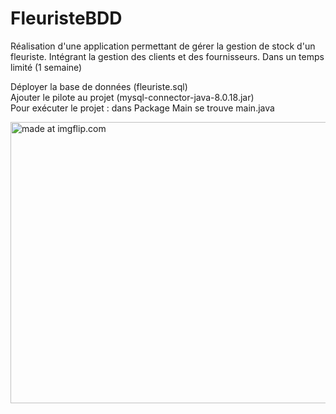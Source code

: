 # FleuristeBDD

Réalisation d'une application permettant de gérer la gestion de stock d'un fleuriste. Intégrant la gestion des clients et des fournisseurs. Dans un temps limité (1 semaine)

Déployer la base de données (fleuriste.sql)     
Ajouter le pilote au projet (mysql-connector-java-8.0.18.jar)   
Pour exécuter le projet : dans Package Main se trouve main.java  

<a href="https://imgflip.com/gif/3j7j25"><img src="https://i.imgflip.com/3j7j25.gif" width="720" height="450" title="made at imgflip.com"/></a>
